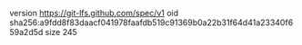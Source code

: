 version https://git-lfs.github.com/spec/v1
oid sha256:a9fdd8f83daacf041978faafdb519c91369b0a22b31f64d41a23340f659a2d5d
size 245
